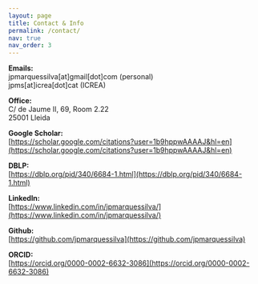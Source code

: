```yaml
---
layout: page
title: Contact & Info
permalink: /contact/
nav: true
nav_order: 3
---
```



**Emails:**<br>
jpmarquessilva[at]gmail[dot]com (personal) <br>
jpms[at]icrea[dot]cat (ICREA)

**Office:**<br>
C/ de Jaume II, 69, Room 2.22<br>
25001 Lleida

**Google Scholar:**<br>
[https://scholar.google.com/citations?user=1b9hppwAAAAJ&hl=en](https://scholar.google.com/citations?user=1b9hppwAAAAJ&hl=en)

**DBLP:**<br>
[https://dblp.org/pid/340/6684-1.html](https://dblp.org/pid/340/6684-1.html)

**LinkedIn:**<br>
[https://www.linkedin.com/in/jpmarquessilva/](https://www.linkedin.com/in/jpmarquessilva/)

**Github:**<br>
[https://github.com/jpmarquessilva](https://github.com/jpmarquessilva)

**ORCID:**<br>
[https://orcid.org/0000-0002-6632-3086](https://orcid.org/0000-0002-6632-3086)

